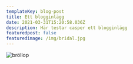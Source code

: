 ```yaml
---
templateKey: blog-post
title: Ett blogginlägg
date: 2021-03-31T15:20:58.036Z
description: Här testar casper ett blogginlägg
featuredpost: false
featuredimage: /img/bridal.jpg
---
```

![bröllop](/img/bridal.jpg)